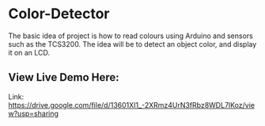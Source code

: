# Color-Detector
The basic idea of project is how to read colours using Arduino and sensors
such as the TCS3200. The idea will be to detect an object color, and display
it on an LCD. 
<br>

## View Live Demo Here:
Link: https://drive.google.com/file/d/13601XI1_-2XRmz4UrN3fRbz8WDL7lKoz/view?usp=sharing
